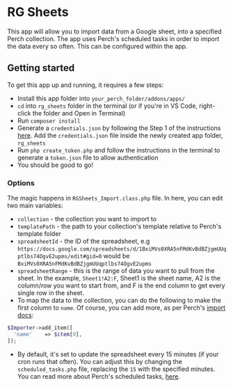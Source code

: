 # RG Sheets

This app will allow you to import data from a Google sheet, into a specified Perch collection. The app uses Perch's scheduled tasks in order to import the data every so often. This can be configured within the app.

## Getting started

To get this app up and running, it requires a few steps:

- Install this app folder into `your_perch_folder/addons/apps/`
- `cd` into `rg_sheets` folder in the terminal (or if you're in VS Code, right-click the folder and Open in Terminal)
- Run `composer install`
- Generate a `credentials.json` by following the Step 1 of the instructions [here](https://developers.google.com/sheets/api/quickstart/php). Add the `credentials.json` file inside the newly created app folder, `rg_sheets`
- Run `php create_token.php` and follow the instructions in the terminal to generate a `token.json` file to allow authentication
- You should be good to go! 

### Options

The magic happens in `RGSheets_Import.class.php` file. In here, you can edit two main variables:

- `collection` - the collection you want to import to
- `templatePath` - the path to your collection's template relative to Perch's template folder
- `spreadsheetId` - the ID of the spreadsheet, e.g `https://docs.google.com/spreadsheets/d/1BxiMVs0XRA5nFMdKvBdBZjgmUUqptlbs74OgvE2upms/edit#gid=0` would be `BxiMVs0XRA5nFMdKvBdBZjgmUUqptlbs74OgvE2upms`
- `spreadsheetRange` - this is the range of data you want to pull from the sheet. In the example, `Sheet1!A2:F`, Sheet1 is the sheet name, A2 is the column/row you want to start from, and F is the end column to get every single row in the sheet.
- To map the data to the collection, you can do the following to make the first column to `name`. Of course, you can add more, as per Perch's [import docs](https://docs.grabaperch.com/api/import/collections/):
```php
$Importer->add_item([
  'name'    => $item[0],
]); 
```
- By default, it's set to update the spreadsheet every 15 minutes (if your cron runs that often). You can adjust this by changing the `scheduled_tasks.php` file, replacing the `15` with the specified minutes. You can read more about Perch's scheduled tasks, [here](https://docs.grabaperch.com/perch/getting-started/installing/scheduled-tasks/).